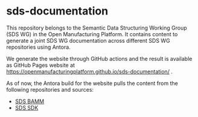 # sds-documentation
This repository belongs to the Semantic Data Structuring Working Group (SDS WG) in the Open Manufacturing Platform. It contains content to generate a joint SDS WG documentation across different SDS WG repositories using Antora. 

We generate the website through GitHub actions and the result is available as GitHub Pages website at https://openmanufacturingplatform.github.io/sds-documentation/ .

As of now, the Antora build for the website pulls the content from the following repositories and sources:

- [SDS BAMM](https://github.com/OpenManufacturingPlatform/sds-bamm-aspect-meta-model/tree/main/src/docs)
- [SDS SDK](https://github.com/OpenManufacturingPlatform/sds-sdk/tree/main/documentation/developer-guide)
